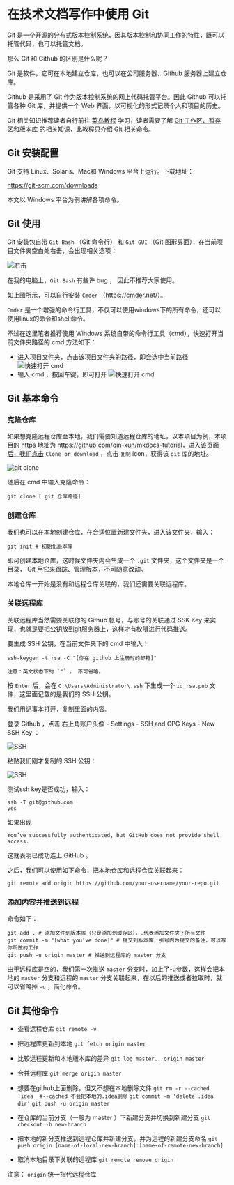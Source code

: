 # 在技术文档写作中使用 Git

Git 是一个开源的分布式版本控制系统，因其版本控制和协同工作的特性，既可以托管代码，也可以托管文档。

那么 Git 和 Github 的区别是什么呢？

Git 是软件，它可在本地建立仓库，也可以在公司服务器、Github 服务器上建立仓库。

Github 是采用了 Git 作为版本控制系统的网上代码托管平台。因此 Github 可以托管各种 Git 库，并提供一个 Web 界面，以可视化的形式记录个人和项目的历史。

Git 相关知识推荐读者自行前往 [菜鸟教程](https://www.runoob.com/git/git-tutorial.html) 学习，读者需要了解 [Git 工作区、暂存区和版本库](https://www.runoob.com/git/git-workspace-index-repo.html) 的相关知识，此教程只介绍 Git 相关命令。

## Git 安装配置

Git 支持 Linux、Solaris、Mac和 Windows 平台上运行。下载地址：

<https://git-scm.com/downloads>

本文以 Windows 平台为例讲解各项命令。

## Git 使用

Git 安装包自带 `Git Bash` （Git 命令行） 和 `Git GUI` （Git 图形界面），在当前项目文件夹空白处右击，会出现相关选项：

![右击](right-menu.png)

在我的电脑上，`Git Bash` 有些许 bug ， 因此不推荐大家使用。

如上图所示，可以自行安装 `Cmder` （<https://cmder.net/）。>

`Cmder` 是一个增强的命令行工具，不仅可以使用windows下的所有命令，还可以使用linux的命令和shell命令。

不过在这里笔者推荐使用 Windows 系统自带的命令行工具（cmd），快速打开当前文件夹路径的 cmd 方法如下：

- 进入项目文件夹，点击该项目文件夹的路径，即会选中当前路径
![快速打开 cmd ](cmd.png)
- 输入 cmd ，按回车键，即可打开
![快速打开 cmd ](cmd1.png)

## Git 基本命令

### 克隆仓库

如果想克隆远程仓库至本地，我们需要知道远程仓库的地址，以本项目为例，本项目的 https 地址为 https://github.com/qin-xun/mkdocs-tutorial，进入该页面后，我们点击 `Clone or download` ，点击 `复制` icon，获得该 `git` 库的地址。

![git clone](git-clone.png)

随后在 cmd 中输入克隆命令：

```
git clone [ git 仓库路径]
```

### 创建仓库

我们也可以在本地创建仓库，在合适位置新建文件夹，进入该文件夹，输入：

```
git init # 初始化版本库
```

即可创建本地仓库，这时候文件夹内会生成一个 `.git` 文件夹，这个文件夹是一个目录， Git 用它来跟踪、管理版本，不可随意改动。

本地仓库一开始是没有和远程仓库关联的，我们还需要关联远程库。

### 关联远程库

关联远程库当然需要关联你的 Github 帐号，与账号的关联通过 SSK Key 来实现，也就是要把公钥放到git服务器上，这样才有权限进行代码推送。

要生成 SSH 公钥，在当前文件夹下的 cmd 中输入：

```
ssh-keygen -t rsa -C "[你在 github 上注册时的邮箱]"

注意：英文状态下的 `"` ， 不可省略。
```

按 `Enter` 后，会在 `C:\Users\Administrator\.ssh` 下生成一个 `id_rsa.pub` 文件，这里面记载的是我们的 SSH 公钥。

我们用记事本打开，复制里面的内容。

登录 Github ，点击 右上角账户头像 - Settings - SSH and GPG Keys - New SSH Key ：

![SSH](SSH.png)

粘贴我们刚才复制的 SSH 公钥：

![SSH](SSH1.png)

测试ssh key是否成功，输入：

```
ssh -T git@github.com
yes
```

如果出现
```
You’ve successfully authenticated, but GitHub does not provide shell access.
```

这就表明已成功连上 GitHub 。

之后，我们可以使用如下命令，把本地仓库和远程仓库关联起来：

```
git remote add origin https://github.com/your-username/your-repo.git
```

### 添加内容并推送到远程

命令如下：

```
git add . # 添加文件到版本库（只是添加到缓存区），.代表添加文件夹下所有文件
git commit -m "[what you've done]" # 提交到版本库，引号内为提交的备注，可以写你所做的工作
git push -u origin master # 推送到远程库的 master 分支
```

由于远程库是空的，我们第一次推送 `master` 分支时，加上了-u参数，这样会把本地的 `master` 分支和远程的 `master` 分支关联起来，在以后的推送或者拉取时，就可以省略掉 `-u` ，简化命令。

## Git 其他命令

- 查看远程仓库 `git remote -v`
- 把远程库更新到本地 `git fetch origin master`
- 比较远程更新和本地版本库的差异 `git log master.. origin master`
- 合并远程库 `git merge origin master`

- 想要在github上面删除，但又不想在本地删除文件
`git rm -r --cached .idea  #--cached 不会把本地的.idea删除`
`git commit -m 'delete .idea dir'`
`git push -u origin master`

- 在仓库的当前分支（一般为 master ）下新建分支并切换到新建分支 `git checkout -b new-branch`

- 把本地的新分支推送到远程仓库并新建分支，并为远程的新建分支命名 `git push origin [name-of-local-new-branch]:[name-of-remote-new-branch]`

- 取消本地目录下关联的远程库 `git remote remove origin`

注意： `origin` 统一指代远程仓库
